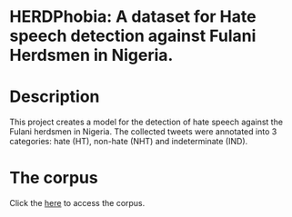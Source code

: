# HERDPhobia: A dataset for Hate speech detection against Fulani Herdsmen in Nigeria.

 

# Description

This project creates a model for the detection of hate speech against the Fulani herdsmen in Nigeria. The collected tweets were annotated into 3 categories: hate (HT), non-hate (NHT) and indeterminate (IND). 

# The corpus

Click the [here](https://courpus) to access the corpus.
